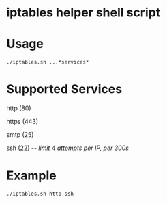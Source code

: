 iptables helper shell script
=====

Usage
====

`./iptables.sh ...*services*`

Supported Services
====

http (80)

https (443)

smtp (25)

ssh (22) -- *limit 4 attempts per IP, per 300s*


Example
====

`./iptables.sh http ssh`

